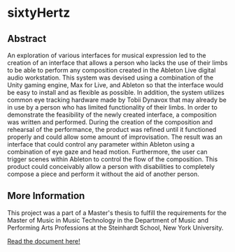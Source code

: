 # sixtyHertz
## Abstract
An exploration of various interfaces for musical expression led to the creation of an interface that allows a person who lacks the use of their limbs to be able to perform any composition created in the Ableton Live digital audio workstation. This system was devised using a combination of the Unity gaming engine, Max for Live, and Ableton so that the interface would be easy to install and as flexible as possible. In addition, the system utilizes common eye tracking hardware made by Tobii Dynavox that may already be in use by a person who has limited functionality of their limbs. In order to demonstrate the feasibility of the newly created interface, a composition was written and performed. During the creation of the composition and rehearsal of the performance, the product was refined until it functioned properly and could allow some amount of improvisation. The result was an interface that could control any parameter within Ableton using a combination of eye gaze and head motion. Furthermore, the user can trigger scenes within Ableton to control the flow of the composition. This product could conceivably allow a person with disabilities to completely compose a piece and perform it without the aid of another person.

## More Information
This project was a part of a Master's thesis to fulfill the requirements for the Master of Music in Music Technology in the Department of Music and Performing Arts Professions at the Steinhardt School, New York University. 

[Read the document here!](https://github.com/boomninjavanish/sixtyHertz/blob/master/matthewDunlapMastersThesis.pdf)
